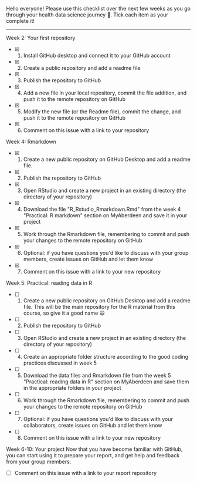 <!---
  One issue for each student on the Intro to Health Data Science course repository!

  Instructions:

  1. Select and copy all the text in this file
  2. Go to https://github.com/AbdnCHDS/Intro2HDS_2024 and open a new issue
  3. Paste the text from this file into the new issue
  4. Add your name (or a nickname, whatever you prefer) in the Title field above ^
  5. Click 'Submit new issue'  
--->

Hello everyone! Please use this checklist over the next few weeks as you go through your health data science journey :tada:. Tick each item as your complete it!

***

Week 2: Your first repository
- [x] 1. Install GitHub desktop and connect it to your GitHub account
- [x] 2. Create a public repository and add a readme file
- [x] 3. Publish the repository to GitHub
- [x] 4. Add a new file in your local repository, commit the file addition, and push it to the remote repository on GitHub
- [x] 5. Modify the new file (or the Readme file), commit the change, and push it to the remote repository on GitHub
- [x] 6. Comment on this issue with a link to your repository

Week 4: Rmarkdown
- [X] 1. Create a new public repository on GitHub Desktop and add a readme file.
- [X] 2. Publish the repository to GitHub
- [X] 3. Open RStudio and create a new project in an existing directory (the directory of your repository)
- [X] 4. Download the file "R_Rstudio_Rmarkdown.Rmd" from the week 4 "Practical: R markdown" section on MyAberdeen and save it in your project
- [X] 5. Work through the Rmarkdown file, remembering to commit and push your changes to the remote repository on GitHub
- [X] 6. Optional: if you have questions you'd like to discuss with your group members, create issues on GitHub and let them know
- [X] 7. Comment on this issue with a link to your new repository

Week 5: Practical: reading data in R
- [ ] 1. Create a new public repository on GitHub Desktop and add a readme file. This will be the main repository for the R material from this course, so give it a good name :smiley:
- [ ] 2. Publish the repository to GitHub
- [ ] 3. Open RStudio and create a new project in an existing directory (the directory of your repository)
- [ ] 4. Create an appropriate folder structure according to the good coding practices discussed in week 5
- [ ] 5. Download the data files and Rmarkdown file from the week 5 "Practical: reading data in R" section on MyAberdeen and save them in the appropriate folders in your project
- [ ] 6. Work through the Rmarkdown file, remembering to commit and push your changes to the remote repository on GitHub
- [ ] 7. Optional: if you have questions you'd like to discuss with your collaborators, create issues on GitHub and let them know
- [ ] 8. Comment on this issue with a link to your new repository

Week 6-10: Your project
Now that you have become familiar with GitHub, you can start using it to prepare your report, and get help and feedback from your group members.
- [ ] Comment on this issue with a link to your report repository
